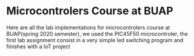 # Microcontrolers Course at BUAP
Here are all the lab implementations for microcontrolers course at BUAP(spring 2020 semester), we used the PIC45F50 microcontroler, the first lab assignment consist in a very simple led switching program and finishes with a IoT project  
